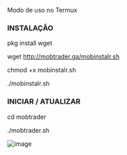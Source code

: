 Modo de uso no Termux

### INSTALAÇÃO ###
pkg install wget

wget http://mobtrader.ga/mobinstalr.sh

chmod +x mobinstalr.sh

./mobinstalr.sh

### INICIAR / ATUALIZAR ###

cd mobtrader

./mobtrader.sh

![image](https://user-images.githubusercontent.com/79609322/113521180-271bb300-956e-11eb-9dc8-171970933fc0.png)

